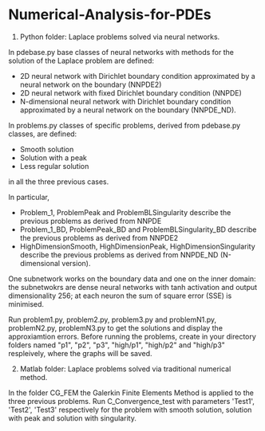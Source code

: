 # Numerical-Analysis-for-PDEs

1. Python folder:
Laplace problems solved via neural networks.

In pdebase.py base classes of neural networks with methods for the solution of the Laplace problem are defined:
- 2D neural network with Dirichlet boundary condition approximated by a neural network on the boundary (NNPDE2)
- 2D neural network with fixed Dirichlet boundary condition (NNPDE)
- N-dimensional neural network with Dirichlet boundary condition approximated by a neural network on the boundary (NNPDE_ND).

In problems.py classes of specific problems, derived from pdebase.py classes, are defined:
- Smooth solution
- Solution with a peak
- Less regular solution

in all the three previous cases.

In particular,
- Problem_1, ProblemPeak and ProblemBLSingularity describe the previous problems as derived from NNPDE
- Problem_1_BD, ProblemPeak_BD and ProblemBLSingularity_BD describe the previous problems as derived from NNPDE2
- HighDimensionSmooth, HighDimensionPeak, HighDimensionSingularity describe the previous problems as derived from NNPDE_ND (N-dimensional version).

One subnetwork works on the boundary data and one on the inner domain: the subnetwokrs are dense neural networks with tanh activation and output dimensionality 256; at each neuron the sum of square error (SSE) is minimised.

Run problem1.py, problem2.py, problem3.py and problemN1.py, problemN2.py, problemN3.py to get the solutions and display the approxiamtion errors.
Before running the problems, create in your directory folders named "p1", "p2", "p3", "high/p1", "high/p2" and "high/p3" respleively, where the graphs will be saved.

2. Matlab folder:
Laplace problems solved via traditional numerical method.

In the folder CG_FEM the Galerkin Finite Elements Method is applied to the three previous problems.
Run C_Convergence_test with parameters 'Test1', 'Test2', 'Test3' respectively for the problem with smooth solution, solution with peak and solution with singularity.

